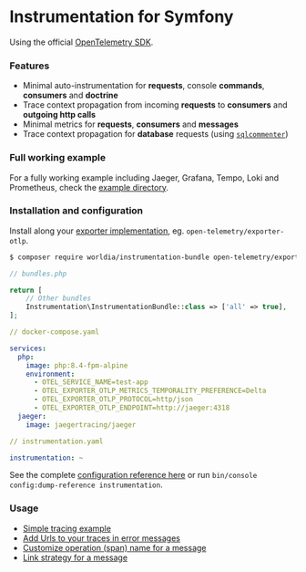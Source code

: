 # Instrumentation for Symfony

Using the official [OpenTelemetry SDK](https://github.com/open-telemetry/opentelemetry-php).

### Features

- Minimal auto-instrumentation for **requests**, console **commands**, **consumers** and **doctrine**
- Trace context propagation from incoming **requests** to **consumers** and **outgoing http calls**
- Minimal metrics for **requests**, **consumers** and **messages**
- Trace context propagation for **database** requests (using [`sqlcommenter`](https://google.github.io/sqlcommenter/))

### Full working example

For a fully working example including Jaeger, Grafana, Tempo, Loki and Prometheus, check the [example directory](./example/).

### Installation and configuration

Install along your [exporter implementation](https://packagist.org/packages/open-telemetry/exporter-otlp?query=open-telemetry%2Fexporter-), eg. `open-telemetry/exporter-otlp`.

```sh
$ composer require worldia/instrumentation-bundle open-telemetry/exporter-otlp
```

```php
// bundles.php

return [
    // Other bundles
    Instrumentation\InstrumentationBundle::class => ['all' => true],
];
```
```yaml
// docker-compose.yaml

services:
  php:
    image: php:8.4-fpm-alpine
    environment:
      - OTEL_SERVICE_NAME=test-app
      - OTEL_EXPORTER_OTLP_METRICS_TEMPORALITY_PREFERENCE=Delta
      - OTEL_EXPORTER_OTLP_PROTOCOL=http/json
      - OTEL_EXPORTER_OTLP_ENDPOINT=http://jaeger:4318
  jaeger:
    image: jaegertracing/jaeger
```
```yaml
// instrumentation.yaml

instrumentation: ~
```
See the complete [configuration reference here](./docs/config-reference.md) or run ```bin/console config:dump-reference instrumentation```.

### Usage

- [Simple tracing example](./docs/tracing/simple-trace.md)
- [Add Urls to your traces in error messages](./docs/tracing/add-urls-to-your-traces.md)
- [Customize operation (span) name for a message](./docs/tracing/custom-operation-name-for-message.md)
- [Link strategy for a message](./docs/tracing/link-strategy-for-message.md)    

